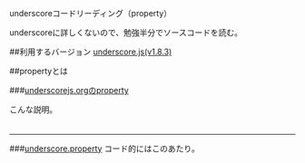 underscoreコードリーディング（property）

underscoreに詳しくないので、勉強半分でソースコードを読む。



##利用するバージョン
[underscore.js(v1.8.3)](https://github.com/jashkenas/underscore/tree/1.8.3)


##propertyとは


###[underscorejs.orgのproperty](http://underscorejs.org/#property)

こんな説明。
>####

```javascript
```

------------- 


###[underscore.property](https://github.com/jashkenas/underscore/blob/1.8.3/underscore.js#L1305)
コード的にはこのあたり。

```javascript

```

